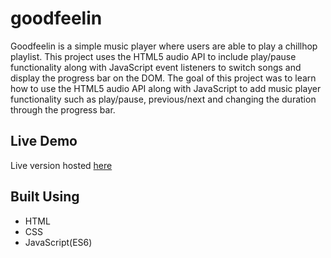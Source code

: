# goodfeelin

Goodfeelin is a simple music player where users are able to play a chillhop playlist. This project uses the HTML5 audio API to include play/pause functionality along with JavaScript event listeners to switch songs and display the progress bar on the DOM. The goal of this project was to learn how to use the HTML5 audio API along with JavaScript to add music player functionality such as play/pause, previous/next and changing the duration through the progress bar.

## Live Demo

Live version hosted [here](https://frederick-chon.github.io/goodfeelin/)

## Built Using

- HTML
- CSS
- JavaScript(ES6)
